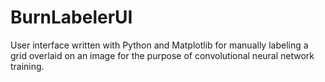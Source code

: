 # BurnLabelerUI
User interface written with Python and Matplotlib for manually labeling a grid overlaid on an image for the purpose of convolutional neural network training.
